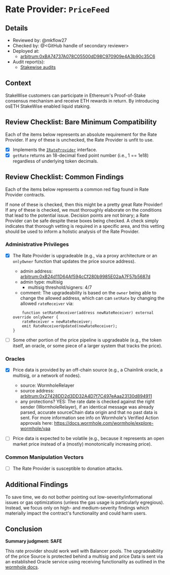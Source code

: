 # Rate Provider: `PriceFeed`

## Details
- Reviewed by: @mkflow27
- Checked by: @\<GitHub handle of secondary reviewer\>
- Deployed at:
    - [arbitrum:0xBA74737A078C05500dD98C970909e4A3b90c35C6](https://arbiscan.io/address/0xba74737a078c05500dd98c970909e4a3b90c35c6#code)
- Audit report(s):
    - [Stakewise audits](https://github.com/stakewise/contracts/tree/master/audits)

## Context
StakeWise customers can participate in Ethereum's Proof-of-Stake consensus mechanism and receive ETH rewards in return. By introducing osETH StakeWise enabled liquid staking.

## Review Checklist: Bare Minimum Compatibility
Each of the items below represents an absolute requirement for the Rate Provider. If any of these is unchecked, the Rate Provider is unfit to use.

- [x] Implements the [`IRateProvider`](https://github.com/balancer/balancer-v2-monorepo/blob/bc3b3fee6e13e01d2efe610ed8118fdb74dfc1f2/pkg/interfaces/contracts/pool-utils/IRateProvider.sol) interface.
- [x] `getRate` returns an 18-decimal fixed point number (i.e., 1 == 1e18) regardless of underlying token decimals.

## Review Checklist: Common Findings
Each of the items below represents a common red flag found in Rate Provider contracts.

If none of these is checked, then this might be a pretty great Rate Provider! If any of these is checked, we must thoroughly elaborate on the conditions that lead to the potential issue. Decision points are not binary; a Rate Provider can be safe despite these boxes being checked. A check simply indicates that thorough vetting is required in a specific area, and this vetting should be used to inform a holistic analysis of the Rate Provider.

### Administrative Privileges
- [x] The Rate Provider is upgradeable (e.g., via a proxy architecture or an `onlyOwner` function that updates the price source address).
    - admin address: [arbitrum:0xB24d11D64Af594cCf280b9985E02aA7F57b5687d](https://arbiscan.io/address/0xB24d11D64Af594cCf280b9985E02aA7F57b5687d)
    - admin type: multisig
        - multisig threshold/signers: 4/7
    - comment: The upgradeability is based on the `owner` being able to change the allowed address, which can can `setRate` by changing the allowed `rateReceiver` via:
    ```solidity
        function setRateReceiver(address newRateReceiver) external override onlyOwner {
        rateReceiver = newRateReceiver;
        emit RateReceiverUpdated(newRateReceiver);
    }
    ```

- [ ] Some other portion of the price pipeline is upgradeable (e.g., the token itself, an oracle, or some piece of a larger system that tracks the price).

### Oracles
- [x] Price data is provided by an off-chain source (e.g., a Chainlink oracle, a multisig, or a network of nodes).
    - source: WormholeRelayer
    - source address: [arbitrum:0x27428DD2d3DD32A4D7f7C497eAaa23130d894911](https://arbiscan.io/address/0x27428dd2d3dd32a4d7f7c497eaaa23130d894911)
    - any protections? YES: The rate date is checked against the right sender (WormholeRelayer), if an identical message was already parsed, accurate sourceChain data origin and that no past data is sent. For more information see info on Wormhole's Verified Action approvals here: https://docs.wormhole.com/wormhole/explore-wormhole/vaa

- [ ] Price data is expected to be volatile (e.g., because it represents an open market price instead of a (mostly) monotonically increasing price).

### Common Manipulation Vectors
- [ ] The Rate Provider is susceptible to donation attacks.


## Additional Findings
To save time, we do not bother pointing out low-severity/informational issues or gas optimizations (unless the gas usage is particularly egregious). Instead, we focus only on high- and medium-severity findings which materially impact the contract's functionality and could harm users.

## Conclusion
**Summary judgment: SAFE**

This rate provider should work well with Balancer pools. The upgradeability of the price Source is protected behind a multisig and price Data is sent via an established Oracle service using receiving functionality as outlined in the [wormhole docs](https://docs.wormhole.com/wormhole/quick-start/tutorials/hello-wormhole/hello-wormhole-explained).
